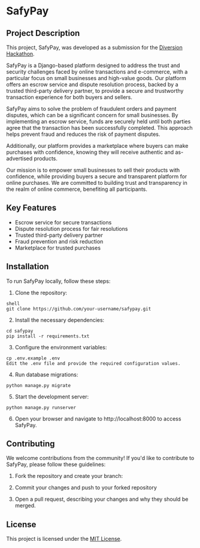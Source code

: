 # SafyPay

## Project Description

This project, SafyPay, was developed as a submission for the [Diversion Hackathon](https://diversion.tech).

SafyPay is a Django-based platform designed to address the trust and security challenges faced by online transactions and e-commerce, with a particular focus on small businesses and high-value goods. Our platform offers an escrow service and dispute resolution process, backed by a trusted third-party delivery partner, to provide a secure and trustworthy transaction experience for both buyers and sellers.

SafyPay aims to solve the problem of fraudulent orders and payment disputes, which can be a significant concern for small businesses. By implementing an escrow service, funds are securely held until both parties agree that the transaction has been successfully completed. This approach helps prevent fraud and reduces the risk of payment disputes.

Additionally, our platform provides a marketplace where buyers can make purchases with confidence, knowing they will receive authentic and as-advertised products.

Our mission is to empower small businesses to sell their products with confidence, while providing buyers a secure and transparent platform for online purchases. We are committed to building trust and transparency in the realm of online commerce, benefiting all participants.

## Key Features

- Escrow service for secure transactions
- Dispute resolution process for fair resolutions
- Trusted third-party delivery partner
- Fraud prevention and risk reduction
- Marketplace for trusted purchases

## Installation

To run SafyPay locally, follow these steps:

1. Clone the repository:

```
shell
git clone https://github.com/your-username/safypay.git
```

2. Install the necessary dependencies:
```
cd safypay
pip install -r requirements.txt
```

3. Configure the environment variables:
```
cp .env.example .env
Edit the .env file and provide the required configuration values.
```

4. Run database migrations:
```
python manage.py migrate
```

5. Start the development server:
```
python manage.py runserver
```
6. Open your browser and navigate to http://localhost:8000 to access SafyPay.


## Contributing
We welcome contributions from the community! If you'd like to contribute to SafyPay, please follow these guidelines:

1. Fork the repository and create your branch:

2. Commit your changes and push to your forked repository

3. Open a pull request, describing your changes and why they should be merged.

## License

This project is licensed under the [MIT License](LICENSE).
